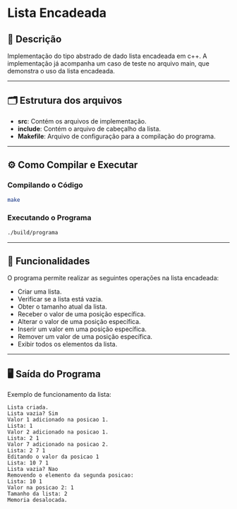 # Lista Encadeada 

## 📄 Descrição
Implementação do tipo abstrado de dado lista encadeada em c++. A implementação já acompanha um caso de teste no arquivo main, que demonstra o uso da lista encadeada.

---

## 🗂️ Estrutura dos arquivos
- **src**: Contém os arquivos de implementação.
- **include**: Contém o arquivo de cabeçalho da lista.
- **Makefile**: Arquivo de configuração para a compilação do programa.

---

## ⚙️ Como Compilar e Executar

### Compilando o Código

```bash
make
```

### Executando o Programa

```bash
./build/programa
```

---

## 🔧 Funcionalidades
O programa permite realizar as seguintes operações na lista encadeada:
- Criar uma lista.
- Verificar se a lista está vazia.
- Obter o tamanho atual da lista.
- Receber o valor de uma posição específica.
- Alterar o valor de uma posição específica.
- Inserir um valor em uma posição específica.
- Remover um valor de uma posição específica.
- Exibir todos os elementos da lista.

---

## 🖥️ Saída do Programa
Exemplo de funcionamento da lista:

```
Lista criada.
Lista vazia? Sim
Valor 1 adicionado na posicao 1.
Lista: 1
Valor 2 adicionado na posicao 1.
Lista: 2 1
Valor 7 adicionado na posicao 2.
Lista: 2 7 1
Editando o valor da posicao 1
Lista: 10 7 1
Lista vazia? Nao
Removendo o elemento da segunda posicao:
Lista: 10 1 
Valor na posicao 2: 1
Tamanho da lista: 2
Memoria desalocada.
```
